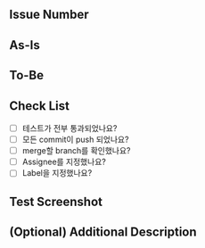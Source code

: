 ## Issue Number

## As-Is
<!-- 문제 상황 정의 -->

## To-Be
<!-- 변경 사항 -->

## Check List

- [ ] 테스트가 전부 통과되었나요?
- [ ] 모든 commit이 push 되었나요?
- [ ] merge할 branch를 확인했나요?
- [ ] Assignee를 지정했나요?
- [ ] Label을 지정했나요?

## Test Screenshot

## (Optional) Additional Description
